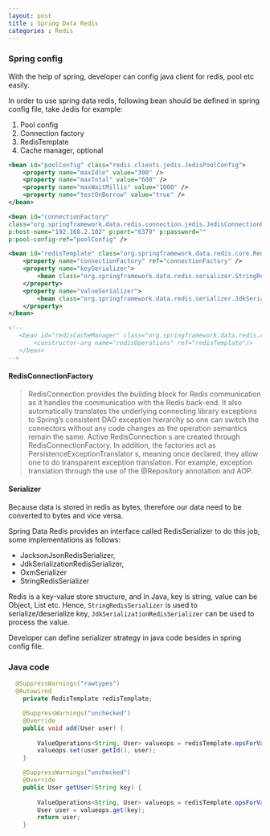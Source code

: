 ```yaml
---
layout: post
title : Spring Data Redis
categories : Redis
---
```


### Spring config

  With the help of spring, developer can config java client for redis, pool etc easily.
  
  In order to use spring data redis, following bean should be defined in spring config file, take Jedis for example:
  1. Pool config
  2. Connection factory
  3. RedisTemplate
  4. Cache manager, optional
  
```XML
<bean id="poolConfig" class="redis.clients.jedis.JedisPoolConfig">
	<property name="maxIdle" value="300" />
	<property name="maxTotal" value="600" />
	<property name="maxWaitMillis" value="1000" />
	<property name="testOnBorrow" value="true" />
</bean>

<bean id="connectionFactory" 
class="org.springframework.data.redis.connection.jedis.JedisConnectionFactory"
p:host-name="192.168.2.102" p:port="6379" p:password=""
p:pool-config-ref="poolConfig" />

<bean id="redisTemplate" class="org.springframework.data.redis.core.RedisTemplate">
	<property name="connectionFactory" ref="connectionFactory" />
	<property name="keySerializer">
		<bean class="org.springframework.data.redis.serializer.StringRedisSerializer" />
	</property>
	<property name="valueSerializer">
		<bean class="org.springframework.data.redis.serializer.JdkSerializationRedisSerializer" />
	</property>
</bean>

<!--  
   <bean id="redisCacheManager" class="org.springframework.data.redis.cache.RedisCacheManager">
       <constructor-arg name="redisOperations" ref="redisTemplate"/>
   </bean>
-->
```

#### RedisConnectionFactory

  > RedisConnection provides the building block for Redis communication as it handles the communication with 
  > the Redis back-end. It also automatically translates the underlying connecting library exceptions to Spring’s 
  > consistent DAO exception hierarchy so one can switch the connectors without any code changes 
  > as the operation semantics remain the same.
  > Active RedisConnection s are created through RedisConnectionFactory. 
  > In addition, the factories act as PersistenceExceptionTranslator s, meaning once declared, 
  > they allow one to do transparent exception translation. For example, exception translation through the use of 
  > the @Repository annotation and AOP. 

#### Serializer

  Because data is stored in redis as bytes, therefore our data need to be converted to bytes and vice versa.
  
  Spring Data Redis provides an interface called RedisSerializer<T> to do this job, some implementations as follows:
  
  - JacksonJsonRedisSerializer<T>, 
  - JdkSerializationRedisSerializer, 
  - OxmSerializer
  - StringRedisSerializer
  
  Redis is a key-value store structure, and in Java, key is string, value can be Object, List etc. 
  Hence, `StringRedisSerializer` is used to serialize/deserialize key, `JdkSerializationRedisSerializer` can be used 
  to process the value.
  
  Developer can define serializer strategy in java code besides in spring config file.
  
### Java code

```Java
  @SuppressWarnings("rawtypes")
  @Autowired
	private RedisTemplate redisTemplate;

	@SuppressWarnings("unchecked")
	@Override
	public void add(User user) {
		
		ValueOperations<String, User> valueops = redisTemplate.opsForValue();
		valueops.set(user.getId(), user);
	}

	@SuppressWarnings("unchecked")
	@Override
	public User getUser(String key) {
		
		ValueOperations<String, User> valueops = redisTemplate.opsForValue();
		User user = valueops.get(key);
		return user;
	}
```

